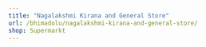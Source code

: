 ```yaml
---
title: "Nagalakshmi Kirana and General Store"
url: /bhimadolu/nagalakshmi-kirana-and-general-store/
shop: Supermarkt
---
```

